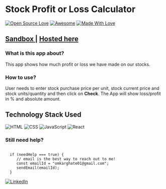 # Stock Profit or Loss Calculator
[![Open Source Love](https://badges.frapsoft.com/os/v2/open-source.svg?v=103)](https://github.com/Omkar-Ghate)
[![Awesome](https://cdn.rawgit.com/sindresorhus/awesome/d7305f38d29fed78fa85652e3a63e154dd8e8829/media/badge.svg)](https://github.com/Omkar-Ghate) [![Made With Love](https://img.shields.io/badge/Made%20With-Love-orange.svg)](https://github.com/Omkar-Ghate)

## <a href="https://cbh6i.csb.app/" target="_blank"> Sandbox </a> | <a href="https://stock-profile-neogcamp.netlify.app/" target="_blank"> Hosted here </a>
### What is this app about?

This app shows how much profit or loss we have made on our stocks.

### How to use?

User needs to enter stock purchase price per unit, stock current price and stock units/quantity and then click on **Check**. The App will show loss/profit in % and absolute amount.

## Technology Stack Used

![HTML](https://img.shields.io/badge/frontend-html-orange.svg?logo=html5&style=flat-square) 
![CSS](https://img.shields.io/badge/frontend-css-yellowgreen.svg?logo=css3&style=flat-square)
![JavaScript](https://img.shields.io/badge/frontend-javascript-blue.svg?logo=javascript&style=flat-square) 
![React](https://img.shields.io/badge/-ReactJs-61DAFB?logo=react&logoColor=white&style=flat)


### Still need help?

```

  if (needHelp === true) {
     // email is the best way to reach out to me!
     const emailId = "omkarghate01@gmail.com";
     sendEmail(emailId);
  }

```

 [![LinkedIn](https://img.shields.io/static/v1.svg?label=connect&message=@omkarghate&color=grey&logo=linkedin&style=flat&logoColor=white&colorA=blue)](https://www.linkedin.com/in/omkarghate/) 

